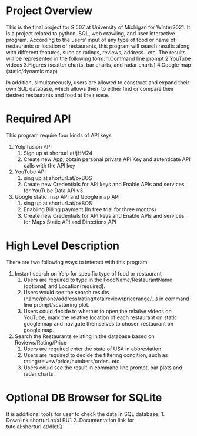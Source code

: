 # Project Overview
  This is the final project for SI507 at University of Michigan for Winter2021. It is a project related to python, SQL, web crawling, and user interactive program. According to the users’ input of any type of food or name of restaurants or location of restaurants, this program will search results along with different features, such as ratings, reviews, address…etc. The results will be represented in the following form:
                  1.Command line prompt
                  2.YouTube videos
                  3.Figures (scatter charts, bar charts, and radar charts)
                  4.Google map (static/dynamic map)

In addition, simultaneously, users are allowed to construct and expand their own SQL database, which allows them to either find or compare their desired restaurants and food at their ease.

# Required API
  This program require four kinds of API keys
   1. Yelp fusion API
      1. Sign up at shorturl.at/jHM24  
      2. Create new App, obtain personal private API Key and autenticate API calls with the API key
   2. YouTube API
      1. sing up at shorturl.at/oxBOS
      2. Create new Credentials for API keys and Enable APIs and services for YouTube Data API v3
   3. Google static map API and Google map API
      1. sing up at shorturl.at/oxBOS
      2. Enabling Billing payment (In free trial for three months)
      3. Create new Credentials for API keys and Enable APIs and services for Maps Static API and 
         Directions API

# High Level Description
  There are two following ways to interact with this program:
  1. Instant search on Yelp for specific type of food or restaurant
      1. Users are required to type in the FoodName/RestaurantName (optional) and Location(required).
      2. Users would see the search results (name/phone/address/rating/totalreview/pricerange/...) in command line prompt/scattering plot.
      3. Users could decide to whether to open the relative videos on YouTube, mark the relative location of each restaurant
         on static google map and navigate themselves to chosen restaurant on google map.
  2. Search the Restaurants existing in the database based on Reviews/Rating/Price
      1. Users are required enter the state of USA in abbreviation.
      2. Users are required to decide the filtering condition, such as rating/reivew/price/numbers/order...etc
      3. Users could see the result in command line prompt, bar plots and radar charts.

# Optional DB Browser for SQLite
  It is additional tools for user to check the data in SQL database.
    1. Downlink:shorturl.at/xLRU1
    2. Documentation link for tutoial:shorturl.at/dlqtQ




